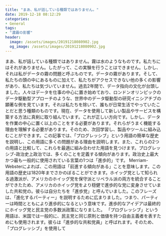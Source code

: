 ```yaml
---
title: "まあ、私が話している種類ではありません。"
date: 2019-12-18 08:12:29
categories:
- General
tags:
- "濃霧の影響"
header:
  image: /assets/images/20191218080902.jpg
  og_image: /assets/images/20191218080902.jpg
---
```


まあ、私が話している種類ではありません。霧は水のようなものです。私たちにはそれがありません。したがって、この実験を行うことはできません。しかし、それは私がデータの霧の問題と呼ぶものです。データの霧があります。そして、私たちの頭の中にあるものに加えて、私たちがアクセスできない他の多くの影響があり、私たちは気づいていません。過去2年間で、データ指向の文化が台頭しました。人々はデータを仕事の中心に置き始めており、ロンドンオリンピックのデータ駆動型アプローチのような、世界中のデータ駆動型の研究イニシアチブの顕著な例を見ています。それは私たちを除いて、誰もが日常生活でやっていたことだと思う種類のものです。現在、データを使用して新しい製品やサービスを構築する方法に真剣に取り組んでいます。これが正しい方向です。しかし、データを作業の中心に置く以上のことをする必要があります。それらがうまく機能する理由を理解する必要があります。そのため、次回学習し、製品やツールに組み込むことができます。この記事では、「プログレッシブ」という用語の簡単な歴史を説明し、この用語に多くの問題がある理由を説明します。また、これらの2つの用語と比較して、これらを最適に組み合わせた用語を見つけます。プログレッシブ-政治史上政治では、多くのことを定義する傾向があります。政治史上最大かつ最も一般的に使用されている言葉の1つは「進歩的」です。 Merriam-Websterによれば、この用語は「前進する傾向がある」ことを意味します。この用語の歴史は1820年までさかのぼることができます。ホイッグ党として知られる過激派が、アメリカのホイッグ党を保守派とリベラル派の両方を統合することができたため、アメリカのホイッグ党をより穏健で進歩的な党に変身させていました共和党の。彼らは自分たちを「進歩党」と呼んでいました。このフレーズは、「進化するパーティー」を説明するために広まりました。つまり、パーティーは時間とともにより進歩的になるという意味です。進歩的なアイデアは最終的にホイッグ党と民主党の多数派政策になりました。 「プログレッシブ」という用語は、米国では一般的に、民主党と同じ原則と価値を持つ自由主義者を表すためにも使用されます。彼らは「進歩的な共和党員」と呼ばれます。そのため、「プログレッシブ」を使用して
